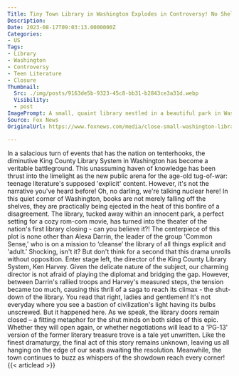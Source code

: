 ```yaml
---
Title: Tiny Town Library in Washington Explodes in Controversy! No Shelves are Safe as Battle Rages Over Teen Literature!
Description: 
Date: 2023-08-17T09:03:13.0000000Z
Categories:
- US
Tags:
- Library
- Washington
- Controversy
- Teen Literature
- Closure
Thumbnail:
  Src: ./img/posts/9163de5b-9323-45c8-bb31-b2843ce3a31d.webp
  Visibility:
  - post
ImagePrompt: A small, quaint library nestled in a beautiful park in Washington. Its peaceful appearance belies a raging storm within its inconspicuous walls. On the outside, tranquility reigns, but within a potent battle of ideologies ensues, making it the heart of an unexpected controversy.
Source: Fox News
OriginalUrl: https://www.foxnews.com/media/close-small-washington-library-nations-first-shutter-amid-battle-teens-books

---
```

In a salacious turn of events that has the nation on tenterhooks, the diminutive King County Library System in Washington has become a veritable battleground. This unassuming haven of knowledge has been thrust into the limelight as the new public arena for the age-old tug-of-war: teenage literature's supposed 'explicit' content. However, it's not the narrative you've heard before! Oh, no darling, we're talking nuclear here!
In this quiet corner of Washington, books are not merely falling off the shelves, they are practically being ejected in the heat of this bonfire of a disagreement. The library, tucked away within an innocent park, a perfect setting for a cozy rom-com movie, has turned into the theater of the nation's first library closing - can you believe it?! The centerpiece of this plot is none other than Alexa Darrin, the leader of the group 'Common Sense,' who is on a mission to ‘cleanse’ the library of all things explicit and 'adult.’
Shocking, isn't it? But don't think for a second that this drama unrolls without opposition. Enter stage left, the director of the King County Library System, Ken Harvey. Given the delicate nature of the subject, our charming director is not afraid of playing the diplomat and bridging the gap. However, between Darrin's rallied troops and Harvey's measured steps, the tension became too much, causing this thrill of a saga to reach its climax - the shut-down of the library. You read that right, ladies and gentlemen! It's not everyday where you see a bastion of civilization's light having its bulbs unscrewed. But it happened here.
As we speak, the library doors remain closed – a fitting metaphor for the shut minds on both sides of this epic. Whether they will open again, or whether negotiations will lead to a 'PG-13' version of the former literary treasure trove is a tale yet unwritten. Like the finest dramaturgy, the final act of this story remains unknown, leaving us all hanging on the edge of our seats awaiting the resolution. Meanwhile, the town continues to buzz as whispers of the showdown reach every corner!
{{< articlead >}}

